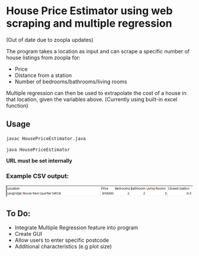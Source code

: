 # House Price Estimator using web scraping and multiple regression

(Out of date due to zoopla updates)

The program takes a location as input and can scrape a specific number of house listings from zoopla for:
- Price
- Distance from a station
- Number of bedrooms/bathrooms/living rooms

Multiple regression can then be used to extrapolate the cost of a house in that location, given the variables above. (Currently using built-in excel function)

## Usage
```shell
javac HousePriceEstimator.java
```
```shell
java HousePriceEstimator
```
**URL must be set internally**


### Example CSV output:
<p align="center">
  <img src="https://github.com/oliver7011/House-Price-Estimator/blob/main/example_csvOutput.PNG" title="hover text">
</p>

## To Do:
- Integrate Multiple Regression feature into program
- Create GUI
- Allow users to enter specific postcode
- Additional characteristics (e.g plot size)
